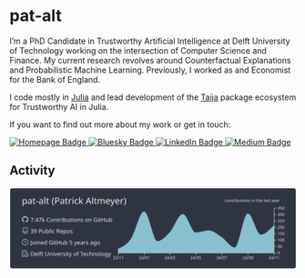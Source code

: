 # pat-alt

I’m a PhD Candidate in Trustworthy Artificial Intelligence at Delft University of Technology working on the intersection of Computer Science and Finance. My current research revolves around Counterfactual Explanations and Probabilistic Machine Learning. Previously, I worked as and Economist for the Bank of England.

I code mostly in [Julia](https://github.com/JuliaLang/julia) and lead development of the [Taija](https://github.com/JuliaTrustworthyAI) package ecosystem for Trustworthy AI in Julia.

If you want to find out more about my work or get in touch:

<div id="badges">
  <a href="https://www.patalt.org/">
    <img src="https://img.shields.io/badge/Homepage-green?style=for-the-badge&logo=googlehome&logoColor=white" alt="Homepage Badge"/>
  </a>
  <a href="https://bsky.app/profile/patalt.org" rel="me">
    <img src="https://img.shields.io/badge/-Bluesky-3686f7?style=flat&logo=icloud&logoColor=white" alt="Bluesky Badge"/>
  </a>
  <a href="https://www.linkedin.com/in/patrick-altmeyer-a2a25494/">
    <img src="https://img.shields.io/badge/LinkedIn-blue?style=for-the-badge&logo=linkedin&logoColor=white" alt="LinkedIn Badge"/>
  </a>
  <a href="https://medium.com/@patrick.altmeyer">
    <img src="https://img.shields.io/badge/Medium-black?style=for-the-badge&logo=medium&logoColor=white" alt="Medium Badge"/>
  </a>
</div>

## Activity

[![](https://raw.githubusercontent.com/pat-alt/pat-alt/main/profile-summary-card-output/nord_dark/0-profile-details.svg)](https://github.com/vn7n24fzkq/github-profile-summary-cards)
